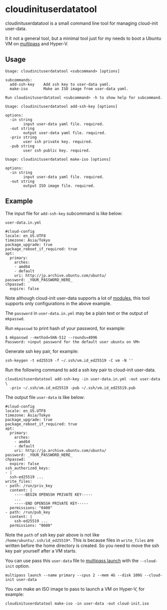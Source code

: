 cloudinituserdatatool
=====================

cloudinituserdatatool is a small command line tool for managing cloud-init user-data.

It it not a general tool, but a minimal tool just for my needs to boot a Ubuntu VM on
[multipass](https://github.com/canonical/multipass) and Hyper-V.

## Usage

```
Usage: cloudinituserdatatool <subcommand> [options]

subcommands:
  add-ssh-key    Add ssh key to user-data yaml.
  make-iso       Make an ISO image from user-data yaml.

Run cloudinituserdatatool <subcommand> -h to show help for subcommand.
```

```
Usage: cloudinituserdatatool add-ssh-key [options]

options:
  -in string
        input user-data yaml file. required.
  -out string
        output user-data yaml file. required.
  -priv string
        user ssh private key. required.
  -pub string
        user ssh public key. required.
```

```
Usage: cloudinituserdatatool make-iso [options]

options:
  -in string
        input user-data yaml file. required.
  -out string
        output ISO image file. required.
```

## Example

The input file for `add-ssh-key` subcommand is like below:

`user-data.in.yml`

```
#cloud-config
locale: en_US.UTF8
timezone: Asia/Tokyo
package_upgrade: true
package_reboot_if_required: true
apt:
  primary:
    arches:
    - amd64
    - default
    uri: http://jp.archive.ubuntu.com/ubuntu/
password: _YOUR_PASSWORD_HERE_
chpasswd:
  expire: false
```

Note although cloud-init user-data supports a lot of [modules](https://cloudinit.readthedocs.io/en/latest/topics/modules.html), this tool supports only configurations in the above example.

The `password` in `user-data.in.yml` may be a plain text or the output of `mkpasswd`.

Run `mkpasswd` to print hash of your password, for example:

```
$ mkpasswd --method=SHA-512 --rounds=4096
Password: <input password for the default user ubuntu on VM>
```

Generate ssh key pair, for example:

```
ssh-keygen -t ed25519 -f ~/.ssh/vm.id_ed25519 -C vm -N ''
```

Run the following command to add a ssh key pair to cloud-init user-data.

```
cloudinituserdatatool add-ssh-key -in user-data.in.yml -out user-data \
  -priv ~/.ssh/vm.id_ed25519 -pub ~/.ssh/vm.id_ed25519.pub
```

The output file `user-data` is like below:

```
#cloud-config
locale: en_US.UTF8
timezone: Asia/Tokyo
package_upgrade: true
package_reboot_if_required: true
apt:
  primary:
    arches:
    - amd64
    - default
    uri: http://jp.archive.ubuntu.com/ubuntu/
password: _YOUR_PASSWORD_HERE_
chpasswd:
  expire: false
ssh_authorized_keys:
- |
  ssh-ed25519 ...
write_files:
- path: /run/priv_key
  content: |
    -----BEGIN OPENSSH PRIVATE KEY-----
    ...
    -----END OPENSSH PRIVATE KEY-----
  permissions: "0400"
- path: /run/pub_key
  content: |
    ssh-ed25519 ...
  permissions: "0600"
```

Note the `path` of ssh key pair above is not like `/home/ubuntu/.ssh/id_ed25519*`.
This is because files in `write_files` are written before the home directory is created.
So you need to move the ssh key pair yourself after a VM starts.

You can use pass this `user-data` file to [multipass launch](https://discourse.ubuntu.com/t/multipass-launch-command/10846) with the `--cloud-init` option.

```
multipass launch --name primary --cpus 2 --mem 4G --disk 100G --cloud-init user-data
```

You can make an ISO image to pass to launch a VM on Hyper-V, for example:

```
cloudinituserdatatool make-iso -in user-data -out cloud-init.iso
```
